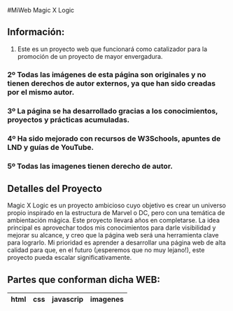 

#MiWeb
Magic X Logic

## Información:
1. Este es un proyecto web que funcionará como catalizador para la promoción de un proyecto de mayor envergadura.
### 2º Todas las imágenes de esta página son originales y no tienen derechos de autor externos, ya que han sido creadas por el mismo autor.
### 3º La página se ha desarrollado gracias a los conocimientos, proyectos y prácticas acumuladas.
### 4º Ha sido mejorado con recursos de W3Schools, apuntes de LND y guías de YouTube.
### 5º Todas las imagenes tienen derecho de autor.


## Detalles del Proyecto

Magic X Logic es un proyecto ambicioso cuyo objetivo es crear un universo propio inspirado en la estructura de Marvel o DC, pero con una temática de ambientación mágica. Este proyecto llevará años en completarse. La idea principal es aprovechar todos mis conocimientos para darle visibilidad y mejorar su alcance, y creo que la página web será una herramienta clave para lograrlo. Mi prioridad es aprender a desarrollar una página web de alta calidad para que, en el futuro (¡esperemos que no muy lejano!), este proyecto pueda escalar significativamente.

## Partes que conforman dicha WEB:
| html | css | javascrip | imagenes |
|------|-----|-----------|----------|
